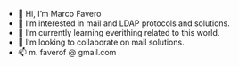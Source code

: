 - 👋 Hi, I’m Marco Favero
- 👀 I’m interested in mail and LDAP protocols and solutions.
- 🌱 I’m currently learning everithing related to this world.
- 💞️ I’m looking to collaborate on mail solutions.
- 📫 m. faverof @ gmail.com

<!---
falon/falon is a ✨ special ✨ repository because its `README.md` (this file) appears on your GitHub profile.
You can click the Preview link to take a look at your changes.
--->

